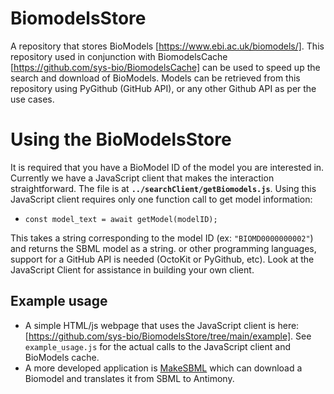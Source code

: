 # BiomodelsStore

A repository that stores BioModels [https://www.ebi.ac.uk/biomodels/]. This repository used in conjunction with BiomodelsCache [https://github.com/sys-bio/BiomodelsCache] can be used to speed up the search and download of BioModels. Models can be retrieved from this repository using PyGithub (GitHub API), or any other Github API as per the use cases.

# Using the BioModelsStore

It is required that you have a BioModel ID of the model you are interested in. Currently we have a JavaScript client that makes the interaction straightforward. The file is at **`../searchClient/getBiomodels.js`**. Using this JavaScript client requires only one function call to get model information:
- `const model_text = await getModel(modelID);`

This takes a string corresponding to the model ID (ex: `"BIOMD0000000002"`) and returns the SBML model as a string. or other programming languages, support for a GitHub API is needed (OctoKit or PyGithub, etc). Look at the JavaScript Client for assistance in building your own client.

## Example usage
- A simple HTML/js webpage that uses the JavaScript client is here: [https://github.com/sys-bio/BiomodelsStore/tree/main/example]. See `example_usage.js` for the actual calls to the JavaScript client and BioModels cache.
- A more developed application is [MakeSBML](https://sys-bio.github.io/makesbml/) which can download a Biomodel and translates it from SBML to Antimony.
